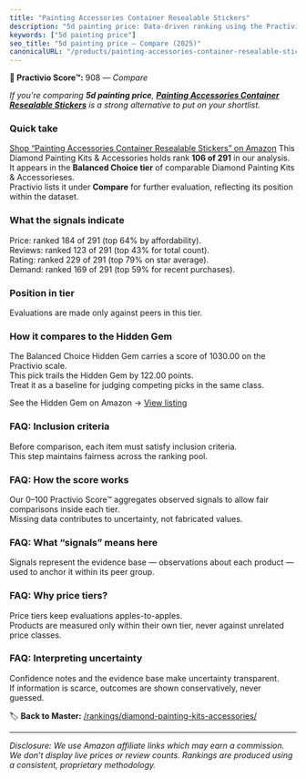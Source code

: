 ```yaml
---
title: "Painting Accessories Container Resealable Stickers"
description: "5d painting price: Data-driven ranking using the Practivio Score™. Positioned by quality, value, demand, findability, momentum."
keywords: ["5d painting price"]
seo_title: "5d painting price — Compare (2025)"
canonicalURL: "/products/painting-accessories-container-resealable-stickers-B09377WPG6/"
---
```


**🛒 Practivio Score™:** 908 — _Compare_


*If you're comparing **5d painting price**, **[Painting Accessories Container Resealable Stickers](https://www.amazon.com/dp/B09377WPG6?tag=practivio-20)** is a strong alternative to put on your shortlist.*
### Quick take
[Shop “Painting Accessories Container Resealable Stickers” on Amazon](https://www.amazon.com/dp/B09377WPG6?tag=practivio-20)
This Diamond Painting Kits & Accessories holds rank **106 of 291** in our analysis.  
It appears in the **Balanced Choice tier** of comparable Diamond Painting Kits & Accessorieses.  
Practivio lists it under **Compare** for further evaluation, reflecting its position within the dataset.

### What the signals indicate
Price: ranked 184 of 291 (top 64% by affordability).  
Reviews: ranked 123 of 291 (top 43% for total count).  
Rating: ranked 229 of 291 (top 79% on star average).  
Demand: ranked 169 of 291 (top 59% for recent purchases).

### Position in tier
Evaluations are made only against peers in this tier.

### How it compares to the Hidden Gem
The Balanced Choice Hidden Gem carries a score of 1030.00 on the Practivio scale.  
This pick trails the Hidden Gem by 122.00 points.  
Treat it as a baseline for judging competing picks in the same class.  

See the Hidden Gem on Amazon → [View listing](https://www.amazon.com/dp/B07RWD3S5Q?tag=practivio-20)

### FAQ: Inclusion criteria
Before comparison, each item must satisfy inclusion criteria.  
This step maintains fairness across the ranking pool.

### FAQ: How the score works
Our 0–100 Practivio Score™ aggregates observed signals to allow fair comparisons inside each tier.  
Missing data contributes to uncertainty, not fabricated values.

### FAQ: What “signals” means here
Signals represent the evidence base — observations about each product — used to anchor it within its peer group.

### FAQ: Why price tiers?
Price tiers keep evaluations apples-to-apples.  
Products are measured only within their own tier, never against unrelated price classes.

### FAQ: Interpreting uncertainty
Confidence notes and the evidence base make uncertainty transparent.  
If information is scarce, outcomes are shown conservatively, never guessed.

<!-- Missing template for Compare/CompareWithinPriceClass -->


🏷️ **Back to Master:** [/rankings/diamond-painting-kits-accessories/](/rankings/diamond-painting-kits-accessories/)

---
_Disclosure: We use Amazon affiliate links which may earn a commission. We don’t display live prices or review counts. Rankings are produced using a consistent, proprietary methodology._
